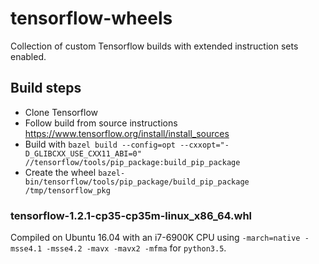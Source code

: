 # tensorflow-wheels

Collection of custom Tensorflow builds with extended instruction sets enabled.

## Build steps

- Clone Tensorflow
- Follow build from source instructions https://www.tensorflow.org/install/install_sources
- Build with `bazel build --config=opt --cxxopt="-D_GLIBCXX_USE_CXX11_ABI=0" //tensorflow/tools/pip_package:build_pip_package`
- Create the wheel `bazel-bin/tensorflow/tools/pip_package/build_pip_package /tmp/tensorflow_pkg`

### tensorflow-1.2.1-cp35-cp35m-linux_x86_64.whl

Compiled on Ubuntu 16.04 with an i7-6900K CPU using `-march=native -msse4.1 -msse4.2 -mavx -mavx2 -mfma` for `python3.5`.

